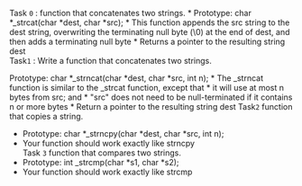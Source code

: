 Task `0` :  function that concatenates two strings.
       * Prototype: char *_strcat(char *dest, char *src);
       * This function appends the src string to the dest string, overwriting the terminating null byte (\0) at the end of dest, and then adds a terminating null byte
       * Returns a pointer to the resulting string dest            
Task`1` : Write a function that concatenates two strings.

Prototype: char *_strncat(char *dest, char *src, int n);
       * The _strncat function is similar to the _strcat function, except that
       * it will use at most n bytes from src; and
       * "src" does not need to be null-terminated if it contains n or more bytes
       * Return a pointer to the resulting string dest
Task`2` function that copies a string.

* Prototype: char *_strncpy(char *dest, char *src, int n);
* Your function should work exactly like strncpy   
Task `3`  function that compares two strings.
* Prototype: int _strcmp(char *s1, char *s2);
* Your function should work exactly like strcmp

